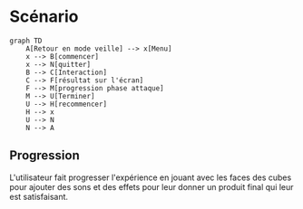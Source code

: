 # Scénario

<!-- Ici mettre tous les documents et références concernant la scéanrisation de l'expérience   -->
<!--
* Tous les verbes disponibles à vos interacteurs

* Tous les objets sur lesquels chaque verbe peut agir et comment ils le font

* Actions émergentes que vous aimeriez que vos interacteurs effectuent

* Toutes les façons que les interacteurs peuvent faire progresser l’expérience-->

```mermaid
graph TD
    A[Retour en mode veille] --> x[Menu]
    x --> B[commencer]
    x --> N[quitter]
    B --> C[Interaction]
    C --> F[résultat sur l'écran]
    F --> M[progression phase attaque]
    M --> U[Terminer]
    U --> H[recommencer]
    H --> x
    U --> N
    N --> A
```

## Progression
L'utilisateur fait progresser l'expérience en jouant avec les faces des cubes pour ajouter des sons et des effets pour leur donner un produit final qui leur est satisfaisant.

<!--
## Références

* [Scénario Interactif](https://tim-montmorency.com/582523-gestion/#/contenus/2_scenarisation/20_scenario/20_interactif/)
* [Expérience usager UX](https://tim-montmorency.com/582523-gestion/#/contenus/2_scenarisation/20_scenario/40_ux/)-->

